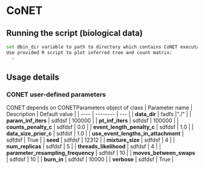 # CoNET



## Running the script (biological data)
```bash
set @bin_dir variable to path to directory which contains CoNET executable
Use provided R script to plot inferred tree and count matrix:
  -
```
## Usage details
### CONET user-defined parameters
 CONET depends on CONETParameters object of class 
| Parameter name | Description | Default value |
| ---- | -------- | --- |
| **data_dir** | fadfs  |"./" |
| **param_inf_iters** | sdfdsf | 100000 |
| **pt_inf_iters** | sdfdsf | 100000 |
| **counts_penalty_c** | sdfdsf | 0.0 |
| **event_length_penalty_c** | sdfdsf | 1.0 |
| **data_size_prior_c** | sdfdsf | 1.0 |
| **use_event_lengths_in_attachment** | sdfdsf | True |
| **seed** | sdfdsf | 12312 |
| **mixture_size** | sdfdsf | 4 |
| **num_replicas** | sdfdsf | 5 |
| **threads_likelihood** | sdfdsf | 4 |
| **parameter_resampling_frequency** | sdfdsf | 10 |
| **moves_between_swaps** | sdfdsf | 10 |
| **burn_in** | sdfdsf | 10000 |
| **verbose** | sdfdsf | True |
